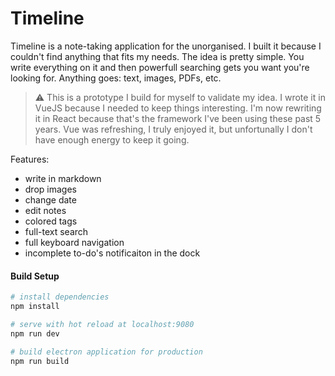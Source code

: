 # Timeline

Timeline is a note-taking application for the unorganised. I built it because I couldn't find anything that fits my needs. The idea is pretty simple. You write everything on it and then powerfull searching gets you want you're looking for. Anything goes: text, images, PDFs, etc.

> ⚠️ This is a prototype I build for myself to validate my idea. I wrote it in VueJS because I needed to keep things interesting. I'm now rewriting it in React because that's the framework I've been using these past 5 years. Vue was refreshing, I truly enjoyed it, but unfortunally I don't have enough energy to keep it going.


Features:

* write in markdown
* drop images
* change date
* edit notes
* colored tags
* full-text search
* full keyboard navigation
* incomplete to-do's notificaiton in the dock

#### Build Setup

``` bash
# install dependencies
npm install

# serve with hot reload at localhost:9080
npm run dev

# build electron application for production
npm run build
```